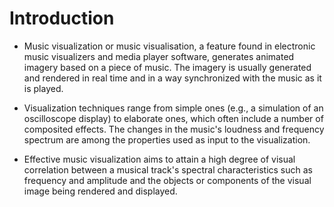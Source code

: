 # Introduction

- Music visualization or music visualisation, a feature found in electronic music visualizers and media player software, generates animated imagery based on a piece of music. The imagery is usually generated and rendered in real time and in a way synchronized with the music as it is played.

- Visualization techniques range from simple ones (e.g., a simulation of an oscilloscope display) to elaborate ones, which often include a number of composited effects. The         changes in the music's loudness and frequency spectrum are among the properties used as input to the visualization.

- Effective music visualization aims to attain a high degree of visual correlation between a musical track's spectral characteristics such as frequency and amplitude and the         objects or components of the visual image being rendered and displayed.
